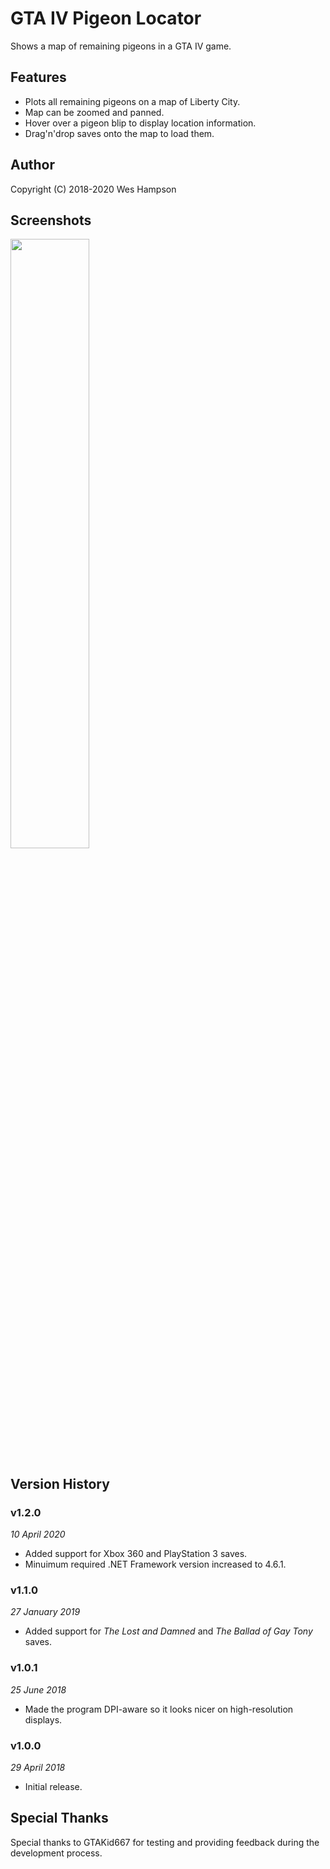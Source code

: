 # GTA IV Pigeon Locator
Shows a map of remaining pigeons in a GTA IV game.


## Features
- Plots all remaining pigeons on a map of Liberty City.
- Map can be zoomed and panned.
- Hover over a pigeon blip to display location information.
- Drag'n'drop saves onto the map to load them.


## Author
Copyright (C) 2018-2020 Wes Hampson


## Screenshots
<img src="https://i.imgur.com/ZfxgLwk.png" width="50%" height="50%" />


## Version History
### v1.2.0
*10 April 2020*  
* Added support for Xbox 360 and PlayStation 3 saves.
* Minuimum required .NET Framework version increased to 4.6.1.

### v1.1.0
*27 January 2019*  
* Added support for *The Lost and Damned* and *The Ballad of Gay Tony* saves.

### v1.0.1
*25 June 2018*  
* Made the program DPI-aware so it looks nicer on high-resolution displays.

### v1.0.0
*29 April 2018*  
* Initial release.


## Special Thanks
Special thanks to GTAKid667 for testing and providing feedback during the
development process.
